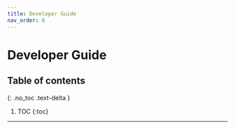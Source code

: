 ```yaml
---
title: Developer Guide
nav_order: 8
---
```


# Developer Guide

## Table of contents
{: .no_toc .text-delta }

1. TOC
{:toc}

---